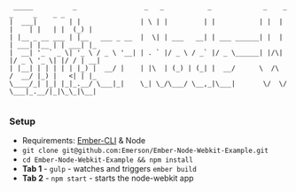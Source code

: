 ```

 _____          _                 _   _           _             _    _      _     _    _ _   
|  ___|        | |               | \ | |         | |           | |  | |    | |   | |  (_) |  
| |__ _ __ ___ | |__   ___ _ __  |  \| | ___   __| | ___ ______| |  | | ___| |__ | | ___| |_ 
|  __| '_ ` _ \| '_ \ / _ \ '__| | . ` |/ _ \ / _` |/ _ \______| |/\| |/ _ \ '_ \| |/ / | __|
| |__| | | | | | |_) |  __/ |    | |\  | (_) | (_| |  __/      \  /\  /  __/ |_) |   <| | |_ 
\____/_| |_| |_|_.__/ \___|_|    \_| \_/\___/ \__,_|\___|       \/  \/ \___|_.__/|_|\_\_|\__|
                                                                                             

```

### Setup

* Requirements: [Ember-CLI](https://github.com/stefanpenner/ember-cli) & Node
* `git clone git@github.com:Emerson/Ember-Node-Webkit-Example.git`
* `cd Ember-Node-Webkit-Example && npm install`
* **Tab 1** - `gulp` - watches and triggers `ember build`
* **Tab 2** - `npm start` - starts the node-webkit app

